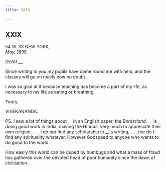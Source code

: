 ```yaml
---
title: XXIX

---
```





  



## XXIX

54 W. 33 NEW YORK,  
*May, 1895*.

DEAR \_\_,

Since writing to you my pupils have come round me with help, and the
classes will go on nicely now no doubt.

I was so glad at it because teaching has become a part of my life, as
necessary to my life as eating or breathing. 

Yours,

VIVEKANANDA.

  
PS. I saw a lot of things about \_\_ in an English paper, the
*Borderland*. \_\_ is doing good work in India, making the Hindus, very
much to appreciate their own religion. . . . I do not find any
scholarship in \_\_'s writing, . . . nor do I find any spirituality
whatever. However Godspeed to anyone who wants to do good to the world.

How easily this world can be duped by humbugs and what a mass of fraud
has gathered over the devoted head of poor humanity since the dawn of
civilisation.


